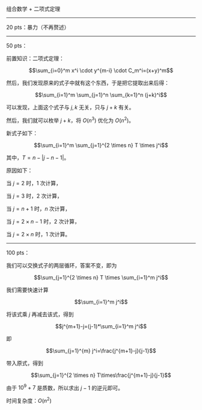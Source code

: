 组合数学 + 二项式定理

------

$20$ pts：暴力（不再赘述）

------

$50$ pts：

前置知识：二项式定理：

$$\sum_{i=0}^m x^i \cdot y^{m-i} \cdot C_m^i=(x+y)^m$$

然后，我们发现原来的式子中就有这个东西，于是把它提取出来后得：

$$\sum_{i=1}^m \sum_{j=1}^n \sum_{k=1}^n (j+k)^i$$

可以发现，上面这个式子与 $j, k$ 无关，只与 $j+k$ 有关。

然后，我们就可以枚举 $j+k$，将 $O(n^3)$ 优化为 $O(n^2)$。

新式子如下：

$$\sum_{i=1}^m \sum_{j=1}^{2 \times n} T \times j^i$$

其中，$T = n-|j-n-1|$。

原因如下：

当 $j=2$ 时，$1$ 次计算，

当 $j=3$ 时，$2$ 次计算，

当 $j=n+1$ 时，$n$ 次计算，

当 $j=2 \times n - 1$ 时，$2$ 次计算，

当 $j=2 \times n$ 时，$1$ 次计算。

------------

$100$ pts：

我们可以交换式子的两层循环，答案不变，即为

$$\sum_{j=1}^{2 \times n} T \times \sum_{i=1}^m j^i$$

我们需要快速计算

$$\sum_{i=1}^m j^i$$

将该式乘 $j$ 再减去该式，得到

$$j^{m+1}-j=(j-1)*\sum_{i=1}^m j^i$$

即

$$\sum_{j=1}^{m} j^i=\frac{j^{m+1}-j}{j-1}$$

带入原式，得到

$$\sum_{j=1}^{2 \times n} T\times\frac{j^{m+1}-j}{j-1}$$

由于 $10^9+7$ 是质数，所以求出 $j-1$ 的逆元即可。

时间复杂度：$O(n^2)$
